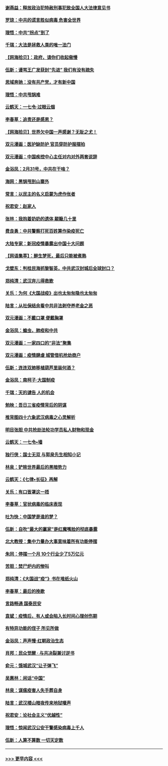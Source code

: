 #### [谢燕益：释放政治犯特赦刑事犯致全国人大法律意见书](../pages/nsc993/n11928978.md?t=03101732) 
#### [罗琼：中共的谎言胜似病毒 危害全世界](../pages/nsc993/n11922636.md?t=03101732) 
#### [理悟：中共“拐点”到了](../pages/nsc993/n11928496.md?t=03101732) 
#### [千瑞：大法是拯救人类的唯一法门](../pages/nsc993/n11927637.md?t=03101732) 
#### [【网海拾贝】：政府，请你们收起傲慢](../pages/nsc993/n11926932.md?t=03101732) 
#### [伍新：谩骂王广发获封“先进” 我们有没有疏失](../pages/nsc993/n11926101.md?t=03101732) 
#### [思域奔驰：没有共产党，才有新中国](../pages/nsc993/n11926058.md?t=03101732) 
#### [理悟：中共甩锅难](../pages/nsc993/n11925355.md?t=03101732) 
#### [云鹤天：一七令·过眼云烟](../pages/nsc993/n11925284.md?t=03101732) 
#### [李春草：追责还是感恩？](../pages/nsc993/n11925274.md?t=03101732) 
#### [【网海拾贝】世界欠中国一声感谢？无耻之尤！](../pages/nsc993/n11925239.md?t=03101732) 
#### [双元漫画：医护缺防护 官员穿防护服摆拍](../pages/nsc993/n11923899.md?t=03101732) 
#### [双元漫画：中国疾控中心主任对内对外两套说辞](../pages/nsc993/n11921994.md?t=03101732) 
#### [金浴凤：2月31号，中共在干啥？](../pages/nsc993/n11922706.md?t=03101732) 
#### [海网：黑锅甩到山寨外](../pages/nsc993/n11922688.md?t=03101732) 
#### [常言：以民主的名义启蒙为虎作伥者](../pages/nsc993/n11922217.md?t=03101732) 
#### [祝君安：赵家人](../pages/nsc993/n11922209.md?t=03101732) 
#### [张林：我抱着奶奶的遗体 颠簸几十里](../pages/nsc993/n11920945.md?t=03101732) 
#### [费良勇：中共警察打死百姓算作染疫死亡](../pages/nsc993/n11919264.md?t=03101732) 
#### [大陆专家：新冠疫情暴露出中国十大问题](../pages/nsc993/n11919187.md?t=03101732) 
#### [【网语集萃】：醉生梦死，最后只能被煮熟](../pages/nsc993/n11918994.md?t=03101732) 
#### [戈壁东：判桂民海抓黎智英，中共武汉封城后全球封口？](../pages/nsc993/n11917982.md?t=03101732) 
#### [郑纯清：武汉弃儿得救歌](../pages/nsc993/n11917881.md?t=03101732) 
#### [关乐：为何《大国战疫》出也太匆匆隐也太匆匆](../pages/nsc993/n11917792.md?t=03101732) 
#### [陆言：从社保结余看中共非法剥夺养老金之恶](../pages/nsc993/n11917084.md?t=03101732) 
#### [双元漫画：不戴口罩 便戴胸罩](../pages/nsc993/n11916447.md?t=03101732) 
#### [金浴凤：蝗虫，肺疫和中共](../pages/nsc993/n11916904.md?t=03101732) 
#### [双元漫画：一家四口的“非法”聚集](../pages/nsc993/n11916378.md?t=03101732) 
#### [双元漫画：疫情肆虐 城管借机抢劫商户](../pages/nsc993/n11916310.md?t=03101732) 
#### [伍新：连连双肺移植葫芦里装何酒？](../pages/nsc993/n11913667.md?t=03101732) 
#### [金浴凤：南柯子·大国制疫](../pages/nsc993/n11913657.md?t=03101732) 
#### [千瑞：天的谴告  人的机会](../pages/nsc993/n11913309.md?t=03101732) 
#### [勉映：吾日三省疫情背后的阴谋](../pages/nsc993/n11913079.md?t=03101732) 
#### [推背图四十六象武汉病毒之心灵解析](../pages/nsc993/n11911761.md?t=03101732) 
#### [明目张胆 中共抢劫法轮功学员私人财物和现金](../pages/nsc993/n11910262.md?t=03101732) 
#### [云鹤天：一七令▪墙](../pages/nsc993/n11910627.md?t=03101732) 
#### [独行侠：国士无双 与郭泉先生相知小记](../pages/nsc993/n11910613.md?t=03101732) 
#### [林泉：铲除世界最后的黑暗势力](../pages/nsc993/n11909320.md?t=03101732) 
#### [云鹤天：《七律▪长征》再解](../pages/nsc993/n11909327.md?t=03101732) 
#### [关乐：有口皆罩这一捂](../pages/nsc993/n11908393.md?t=03101732) 
#### [李春草：官状病毒的临床表现](../pages/nsc993/n11908339.md?t=03101732) 
#### [吐为快：中国梦是谁的梦？](../pages/nsc993/n11906564.md?t=03101732) 
#### [伍新：自吹“最大的赢家”是红魔嘴脸的彻底暴露](../pages/nsc993/n11906407.md?t=03101732) 
#### [北大教授：集中力量办大事意味着所有功能停摆](../pages/nsc993/n11904800.md?t=03101732) 
#### [朱同：停摆一个月 10个行业少了5万亿元](../pages/nsc993/n11904498.md?t=03101732) 
#### [苦胆：焚尸炉内的惨叫](../pages/nsc993/n11904479.md?t=03101732) 
#### [郑纯清：《大国战“疫”》书在堆纸火山](../pages/nsc993/n11904450.md?t=03101732) 
#### [李春草：最后的挽歌](../pages/nsc993/n11904441.md?t=03101732) 
#### [言路畅通 国泰民安](../pages/nsc993/n11904222.md?t=03101732) 
#### [袁斌：疫情后，有人或会陷入长时间心理创伤期](../pages/nsc993/n11901514.md?t=03101732) 
#### [有特异功能的侄子 所见所做](../pages/nsc993/n11901154.md?t=03101732) 
#### [金浴凤：声声慢‧红朝政治生态](../pages/nsc993/n11899553.md?t=03101732) 
#### [肖邦：民众觉醒 · 与共决裂兼讨逆书](../pages/nsc993/n11898435.md?t=03101732) 
#### [俞元：饿城武汉“让子弹飞”](../pages/nsc993/n11898344.md?t=03101732) 
#### [吴惠林：闲话“中国”](../pages/nsc993/n11898182.md?t=03101732) 
#### [林泉：谋瘟疫害人失手葬自身](../pages/nsc993/n11897892.md?t=03101732) 
#### [陆言：武汉楼山暗夜传来地狱嚎声](../pages/nsc993/n11897033.md?t=03101732) 
#### [祝君安：论社会主义“优越性”](../pages/nsc993/n11897005.md?t=03101732) 
#### [理悟：惊闻武汉公安干警感染病毒上千人](../pages/nsc993/n11896947.md?t=03101732) 
#### [伍新：人算不算数 一切天定数](../pages/nsc993/n11893372.md?t=03101732) 

----
#### [ >>> 更早内容 <<< ](../indexes/nsc993-earlier.md)
